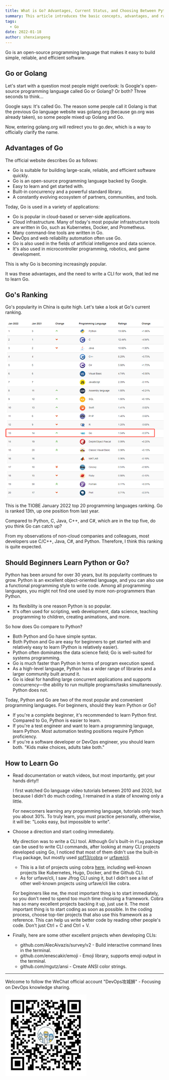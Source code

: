 ```yaml
---
title: What is Go? Advantages, Current Status, and Choosing Between Python and Go for Beginners
summary: This article introduces the basic concepts, advantages, and ranking of the Go programming language. It also guides beginners on choosing between learning Python or Go, providing practical learning suggestions and resources.
tags:
  - Go
date: 2022-01-18
author: shenxianpeng
---
```


Go is an open-source programming language that makes it easy to build simple, reliable, and efficient software.

## Go or Golang

Let's start with a question most people might overlook: Is Google's open-source programming language called Go or Golang? Or both?  Three seconds to think...

Google says: It's called Go. The reason some people call it Golang is that the previous Go language website was golang.org (because go.org was already taken), so some people mixed up Golang and Go.

Now, entering golang.org will redirect you to go.dev, which is a way to officially clarify the name.


## Advantages of Go

The official website describes Go as follows:

* Go is suitable for building large-scale, reliable, and efficient software quickly.
* Go is an open-source programming language backed by Google.
* Easy to learn and get started with.
* Built-in concurrency and a powerful standard library.
* A constantly evolving ecosystem of partners, communities, and tools.

Today, Go is used in a variety of applications:

* Go is popular in cloud-based or server-side applications.
* Cloud infrastructure.  Many of today's most popular infrastructure tools are written in Go, such as Kubernetes, Docker, and Prometheus.
* Many command-line tools are written in Go.
* DevOps and web reliability automation often use Go.
* Go is also used in the fields of artificial intelligence and data science.
* It's also used in microcontroller programming, robotics, and game development.

This is why Go is becoming increasingly popular.

It was these advantages, and the need to write a CLI for work, that led me to learn Go.


## Go's Ranking

Go's popularity in China is quite high. Let's take a look at Go's current ranking.



![Go Language Ranking](tiobe-index-go.png)

This is the TIOBE January 2022 top 20 programming languages ranking.  Go is ranked 13th, up one position from last year.

Compared to Python, C, Java, C++, and C#, which are in the top five, do you think Go can catch up?

From my observations of non-cloud companies and colleagues, most developers use C/C++, Java, C#, and Python.  Therefore, I think this ranking is quite expected.


## Should Beginners Learn Python or Go?

Python has been around for over 30 years, but its popularity continues to grow. Python is an excellent object-oriented language, and you can also use a functional programming style to write code.  Among all programming languages, you might not find one used by more non-programmers than Python.

* Its flexibility is one reason Python is so popular.
* It's often used for scripting, web development, data science, teaching programming to children, creating animations, and more.

So how does Go compare to Python?

* Both Python and Go have simple syntax.
* Both Python and Go are easy for beginners to get started with and relatively easy to learn (Python is relatively easier).
* Python often dominates the data science field; Go is well-suited for systems programming.
* Go is much faster than Python in terms of program execution speed.
* As a high-level language, Python has a wider range of libraries and a larger community built around it.
* Go is ideal for handling large concurrent applications and supports concurrency—the ability to run multiple programs/tasks simultaneously. Python does not.

Today, Python and Go are two of the most popular and convenient programming languages. For beginners, should they learn Python or Go?

* If you're a complete beginner, it's recommended to learn Python first. Compared to Go, Python is easier to learn.
* If you're a test engineer and want to learn a programming language, learn Python.  Most automation testing positions require Python proficiency.
* If you're a software developer or DevOps engineer, you should learn both.  "Kids make choices, adults take both."


## How to Learn Go

* Read documentation or watch videos, but most importantly, get your hands dirty!!

  I first watched Go language video tutorials between 2010 and 2020, but because I didn't do much coding, I remained in a state of knowing only a little.

  For newcomers learning any programming language, tutorials only teach you about 30%. To truly learn, you must practice personally, otherwise, it will be: "Looks easy, but impossible to write".


* Choose a direction and start coding immediately.

  My direction was to write a CLI tool. Although Go's built-in `Flag` package can be used to write CLI commands, after looking at many CLI projects developed using Go, I noticed that most of them didn't use the built-in `Flag` package, but mostly used [spf13/cobra](https://github.com/spf13/cobra) or [urfave/cli](https://github.com/urfave/cli).

  * This is a list of projects using cobra [here](https://github.com/spf13/cobra/blob/master/projects_using_cobra.md), including well-known projects like Kubernetes, Hugo, Docker, and the Github CLI.
  * As for urfave/cli, I saw Jfrog CLI using it, but I didn't see a list of other well-known projects using urfave/cli like cobra.

  For beginners like me, the most important thing is to start immediately, so you don't need to spend too much time choosing a framework.  Cobra has so many excellent projects backing it up, just use it. The most important thing is to start coding as soon as possible. In the coding process, choose top-tier projects that also use this framework as a reference. This can help us write better code by reading other people's code.  Don't just Ctrl + C and Ctrl + V.


* Finally, here are some other excellent projects when developing CLIs:

  * github.com/AlecAivazis/survey/v2 - Build interactive command lines in the terminal.
  * github.com/enescakir/emoji - Emoji library, supports emoji output in the terminal.
  * github.com/mgutz/ansi - Create ANSI color strings.

---

Welcome to follow the WeChat official account "DevOps攻城狮" - Focusing on DevOps knowledge sharing.

![ ](https://github.com/shenxianpeng/shenxianpeng.github.io/blob/master/about/index/qrcode.jpg?raw=true)